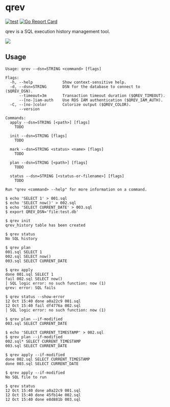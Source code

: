 # qrev

[![test](https://github.com/winebarrel/qrev/actions/workflows/test.yml/badge.svg)](https://github.com/winebarrel/qrev/actions/workflows/test.yml)
[![Go Report Card](https://goreportcard.com/badge/github.com/winebarrel/qrev)](https://goreportcard.com/report/github.com/winebarrel/qrev)

qrev is a SQL execution history management tool.

![](https://github.com/user-attachments/assets/288d0ef9-a0cf-437a-95c2-2f6c43e7c449)

## Usage

```
Usage: qrev --dsn=STRING <command> [flags]

Flags:
  -h, --help             Show context-sensitive help.
  -d, --dsn=STRING       DSN for the database to connect to ($QREV_DSN).
      --timeout=3m       Transaction timeout duration ($QREV_TIMEOUT).
      --[no-]iam-auth    Use RDS IAM authentication ($QREV_IAM_AUTH).
  -C, --[no-]color       Colorize output ($QREV_COLOR).
      --version

Commands:
  apply --dsn=STRING [<path>] [flags]
    TODO

  init --dsn=STRING [flags]
    TODO

  mark --dsn=STRING <status> <name> [flags]
    TODO

  plan --dsn=STRING [<path>] [flags]
    TODO

  status --dsn=STRING [<status-or-filename>] [flags]
    TODO

Run "qrev <command> --help" for more information on a command.
```

```
$ echo 'SELECT 1' > 001.sql
$ echo 'SELECT now()' > 002.sql
$ echo 'SELECT CURRENT_DATE' > 003.sql
$ export QREV_DSN='file:test.db'

$ qrev init
qrev_history table has been created

$ qrev status
No SQL history

$ qrev plan
001.sql SELECT 1
002.sql SELECT now()
003.sql SELECT CURRENT_DATE

$ qrev apply
done 001.sql SELECT 1
fail 002.sql SELECT now()
│ SQL logic error: no such function: now (1)
qrev: error: SQL fails

$ qrev status --show-error
12 Oct 15:40 done a0a22c9 001.sql
12 Oct 15:40 fail df4776a 002.sql
│ SQL logic error: no such function: now (1)

$ qrev plan --if-modified
003.sql SELECT CURRENT_DATE

$ echo 'SELECT CURRENT_TIMESTAMP' > 002.sql
$ qrev plan --if-modified
002.sql* SELECT CURRENT_TIMESTAMP
003.sql SELECT CURRENT_DATE

$ qrev apply --if-modified
done 002.sql SELECT CURRENT_TIMESTAMP
done 003.sql SELECT CURRENT_DATE

$ qrev apply --if-modified
No SQL file to run

$ qrev status
12 Oct 15:40 done a0a22c9 001.sql
12 Oct 15:40 done 45fb14e 002.sql
12 Oct 15:40 done e8d881b 003.sql
```
